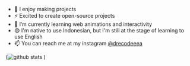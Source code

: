 

- 🔭 I enjoy making projects
- ⚡ Excited to create open-source projects
- 🌱 I’m currently learning web animations and interactivity
- 😄 I'm native to use Indonesian, but I'm still at the stage of learning to use English
- 📫 You can reach me at my instagram [@drecodeeea](https://www.instagram.com/drecodeeea/)

(![github stats](https://github-readme-stats.vercel.app/api?username=atranathemes&show_icons=true)
)
